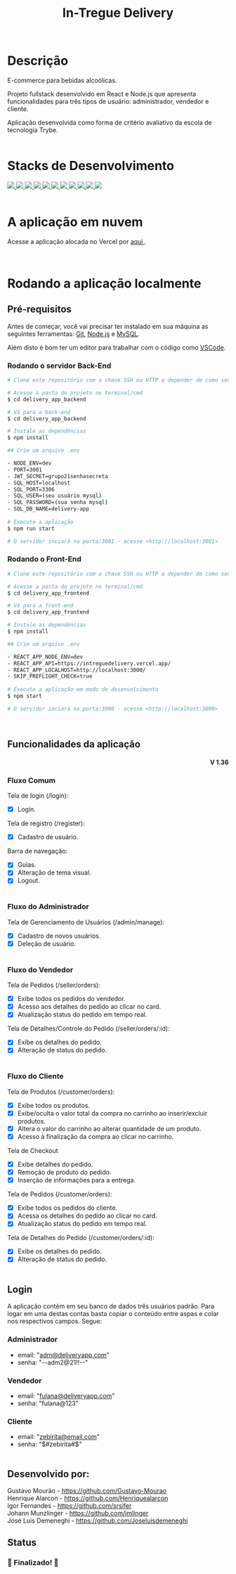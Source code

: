 <h1 align="center">In-Tregue Delivery</h1>
<br>

# Descrição
E-commerce para bebidas alcoólicas.

Projeto fullstack desenvolvido em React e Node.js que apresenta funcionalidades para três tipos de usuário: administrador, vendedor e cliente.

Aplicação desenvolvida como forma de critério avaliativo da escola de tecnologia Trybe.
<br><br>

# Stacks de Desenvolvimento

<div>
  <a href="https://javascript.info/">
    <img src="https://img.shields.io/badge/javascript-339933?style=for-the-badge&logo=javascript&color=black" />
  </a>
  <a href="https://developer.mozilla.org/pt-BR/docs/Web/HTML">
    <img src="https://img.shields.io/badge/html5-339933?style=for-the-badge&logo=html5&color=black" />
  </a>
  <a href="https://www.w3schools.com/cssref/">
    <img src="https://img.shields.io/badge/css-339933?style=for-the-badge&logo=css3&color=black" />
  </a>
  <a href="https://pt-br.reactjs.org/docs/getting-started.html">
    <img src="https://img.shields.io/badge/React-339933?style=for-the-badge&logo=react&color=black" />
  </a>
  <a href="https://redux-toolkit.js.org/introduction/getting-started">
    <img src="https://img.shields.io/badge/redux--toolkit-339933?style=for-the-badge&logo=redux&color=black" />
  </a>
  <a href="https://styled-components.com/docs">
    <img src="https://img.shields.io/badge/Styled--Components-339933?style=for-the-badge&logo=styledcomponents&color=black" />
  </a>
  <a href="https://docs.npmjs.com/">
    <img src="https://img.shields.io/badge/Node.js-339933?style=for-the-badge&logo=nodedotjs&color=black" />
  </a>
  <a href="https://expressjs.com/pt-br/">
    <img src="https://img.shields.io/badge/Express.js-339933?style=for-the-badge&logo=express&color=black" /> 
  </a>
  <a href="https://dev.mysql.com/doc/">
    <img src="https://img.shields.io/badge/MySQL-339933?style=for-the-badge&logo=mysql&color=black" />
  </a>
  <a href="https://sequelize.org/">
    <img src="https://img.shields.io/badge/Sequelize-339933?style=for-the-badge&logo=sequelize&color=black" />
  </a>
  <a href="https://socket.io/docs/v4/">
    <img src="https://img.shields.io/badge/Socket.io-339933?style=for-the-badge&logo=socket.io&color=black" /> 
  </a>
</div>
<br>

# A aplicação em nuvem

Acesse a aplicação alocada no Vercel por <a href="https://intreguedelivery.vercel.app"> aqui <a/>.

<br>  

# Rodando a aplicação localmente
## Pré-requisitos

Antes de começar, você vai precisar ter instalado em sua máquina as seguintes ferramentas:
[Git](https://git-scm.com), [Node.js](https://nodejs.org/en/) e [MySQL](https://dev.mysql.com/doc/).

Além disto é bom ter um editor para trabalhar com o código como [VSCode](https://code.visualstudio.com/).

### Rodando o servidor Back-End

```bash
# Clone este repositório com a chave SSH ou HTTP a depender de como seu git está configurado.

# Acesse a pasta do projeto no terminal/cmd
$ cd delivery_app_backend

# Vá para a back-end
$ cd delivery_app_backend

# Instale as dependências
$ npm install

## Crie um arquivo .env

- NODE_ENV=dev
- PORT=3001
- JWT_SECRET=grupo21senhasecreta
- SQL_HOST=localhost
- SQL_PORT=3306
- SQL_USER=(seu usuário mysql)
- SQL_PASSWORD=(sua senha mysql)
- SQL_DB_NAME=delivery-app
	
# Execute a aplicação
$ npm run start

# O servidor inciará na porta:3001 - acesse <http://localhost:3001>

```
### Rodando o Front-End 

```bash
# Clone este repositório com a chave SSH ou HTTP a depender de como seu git está configurado.

# Acesse a pasta do projeto no terminal/cmd
$ cd delivery_app_frontend

# Vá para a front-end
$ cd delivery_app_frontend

# Instale as dependências
$ npm install

## Crie um arquivo .env

- REACT_APP_NODE_ENV=dev
- REACT_APP_API=https://intreguedelivery.vercel.app/
- REACT_APP_LOCALHOST=http://localhost:3000/
- SKIP_PREFLIGHT_CHECK=true	
	
# Execute a aplicação em modo de desenvolvimento
$ npm start

# O servidor inciará na porta:3000 - acesse <http://localhost:3000>

```
<br>

## Funcionalidades da aplicação

<div align=right>
	<h4>V 1.36</h4>

</div>

### Fluxo Comum

Tela de login (/login):
- [x] Login.

Tela de registro (/register):
- [x] Cadastro de usuário.

Barra de navegação:
- [x] Guias.
- [x] Alteração de tema visual.
- [x] Logout.
<br></br>

### Fluxo do Administrador

Tela de Gerenciamento de Usuários (/admin/manage):
- [x] Cadastro de novos usuários.
- [x] Deleção de usuário.
<br></br>

### Fluxo do Vendedor

Tela de Pedidos (/seller/orders):
- [x] Exibe todos os pedidos do vendedor.
- [x] Acesso aos detalhes do pedido ao clicar no card.
- [x] Atualização status do pedido em tempo real.

Tela de Detalhes/Controle do Pedido (/seller/orders/:id):
- [x] Exibe os detalhes do pedido.
- [x] Alteração de status do pedido.
<br></br>

### Fluxo do Cliente

Tela de Produtos (/customer/orders):
- [x] Exibe todos os produtos.
- [x] Exibe/oculta o valor total da compra no carrinho ao inserir/excluir produtos.
- [x] Altera o valor do carrinho ao alterar quantidade de um produto.
- [x] Acesso à finalização da compra ao clicar no carrinho.

Tela de Checkout
- [x] Exibe detalhes do pedido.
- [x] Remoção de produto do pedido.
- [x] Inserção de informações para a entrega.

Tela de Pedidos (/customer/orders):
- [x] Exibe todos os pedidos do cliente.
- [x] Acessa os detalhes do pedido ao clicar no card.
- [x] Atualização status do pedido em tempo real.

Tela de Detalhes do Pedido (/customer/orders/:id):
- [x] Exibe os detalhes do pedido.
- [x] Alteração de status do pedido.
<br><br>

## Login
A aplicação contém em seu banco de dados três usuários padrão. Para logar em uma destas contas basta copiar o conteúdo entre aspas e colar nos respectivos campos. Segue:
### Administrador
- email: "adm@deliveryapp.com"
- senha: "--adm2@21!!--"

### Vendedor
- email: "fulana@deliveryapp.com"
- senha: "fulana@123"

### Cliente
- email: "zebirita@email.com"
- senha: "$#zebirita#$"
<br><br>

## Desenvolvido por:

Gustavo Mourão - https://github.com/Gustavo-Mourao
<br>
Henrique Alarcon - https://github.com/Henriquealarcon
<br>
Igor Fernandes - https://github.com/srsifer
<br>
Johann Munzlinger - https://github.com/jmlinger
<br>
José Luis Demeneghi - https://github.com/Joseluisdemeneghi

## Status

<h3> 
	🚧  Finalizado!  🚧
</h3>
